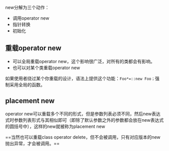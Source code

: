 new分解为三个动作：
- 调用operator new
- 指针转换
- 初始化

## 重载operator new
- 可以全局重载operator new，这个影响很广泛，对所有的类都会有影响。
- 也可以对某个类重载operator new

如果使用者绕过某个你重载的设计，语法上提供这个功能：`Foo*=::new Foo；`强制采用全局的函数。
## placement new
operator new可以重载多个不同的形式，但是参数列表必须不同，然后new表达式时参数列表形式与其相似即可（即除了默认参数之外的参数都会放在new表达式的圆括号中），这样的new就被称为placement new

==当然也可以重载class operator delete，但不会被调用，只有对应版本的new抛出异常，才会被调用。==
